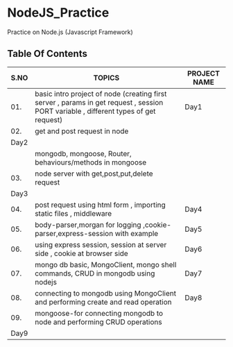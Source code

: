 # NodeJS_Practice
Practice on Node.js (Javascript Framework)

## Table Of Contents

|S.NO|                               TOPICS                                                 | PROJECT NAME      |
|----|--------------------------------------------------------------------------------------|-------------------|
|01. | basic intro project of node (creating first server , params in get request , session PORT variable , different types of get request)                                               |Day1         |
|02. | get and post request in node
 |Day2       |
|    | mongodb, mongoose, Router, behaviours/methods in mongoose                            |                |
|03. |  node server with get,post,put,delete request
|Day3      |
|04. |  post request using html form , importing static files , middleware         |Day4      |
|05. | body-parser,morgan for logging ,cookie-parser,express-session with example             |Day5       |
|06. |using express session, session at server side , cookie at browser side                  |Day6        |
|07. | mongo db basic, MongoClient, mongo shell commands, CRUD in mongodb using nodejs         |Day7       |
|08. |connecting to mongodb using MongoClient and performing create and read operation       |Day8       |
|09. |mongoose-for connecting mongodb to node and performing CRUD operations
 |Day9      |
